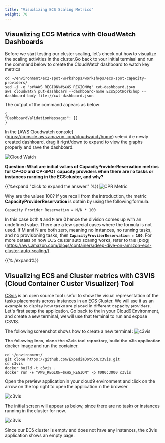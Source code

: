 ```yaml
---
title: "Visualizing ECS Scaling Metrics"
weight: 70
---
```


## Visualizing ECS Metrics with CloudWatch Dashboards

Before we start testing our cluster scaling, let's check out how to visualize the scaling activities in the cluster.Go back to your initial terminal and run the command below to create the CloudWatch dashboard to watch key metrics

```
cd ~/environment/ec2-spot-workshops/workshops/ecs-spot-capacity-providers/
sed -i -e "s#%AWS_REGION%#$AWS_REGION#g" cwt-dashboard.json
aws cloudwatch put-dashboard --dashboard-name EcsSpotWorkshop --dashboard-body file://cwt-dashboard.json

```
The output of the command appears as below.

```plaintext
{
"DashboardValidationMessages": []
}
```

In the [AWS Cloudwatch console] (https://console.aws.amazon.com/cloudwatch/home) select the newly created dashboard, drag it right/down to expand to view the graphs properly and save the dashboard.

![Cloud Watch](/images/ecs-spot-capacity-providers/cwt4.png)

**Question: What are initial values of CapacityProviderReservation metrics for CP-OD and CP-SPOT capacity providers when there are no tasks or instances running in the ECS cluster, and why?**

{{%expand "Click to expand the answer." %}}
![CPR Metric](/images/ecs-spot-capacity-providers/CP3.png)

Why are the values 100? If you recall from the introduction, the metric **CapacityProviderReservation** is obtain by using the following formula.

```plaintext
Capacity Provider Reservation = M/N * 100 
```

In this case both `N` and `M` are 0 hence the division comes up with an undefined value. There are a few special cases where the formula is not used. If M and N are both zero, meaning no instances, no running tasks, and no provisioning tasks, then **`CapacityProviderReservation = 100`**.  For more details on how ECS cluster auto scaling works, refer to this [blog] (https://aws.amazon.com/blogs/containers/deep-dive-on-amazon-ecs-cluster-auto-scaling/).

{{% /expand%}}

## Visualizing ECS and Cluster metrics with C3VIS (Cloud Container Cluster Visualizer) Tool

[C3vis](https://github.com/ExpediaDotCom/c3vis) is an open source tool useful to show the visual representation of the tasks placements across instances in an ECS Cluster. We will use it as an example to display how tasks are placed in different capacity providers. Let's first setup the application. Go back to the in your Cloud9 Environment, and create a new terminal, we will use that terminal to run and expose C3VIS.

The following screenshot shows how to create a new terminal :
![c3vis](/images/ecs-spot-capacity-providers/cloud9_new_terminal.png)

The following lines, clone the c3vis tool repository, build the c3is application docker image and run the container.

```
cd ~/environment/
git clone https://github.com/ExpediaDotCom/c3vis.git
cd c3vis 
docker build -t c3vis .
docker run -e "AWS_REGION=$AWS_REGION" -p 8080:3000 c3vis
```

Open the preview application in your cloud9 environment and click on the arrow on the top right to open the application in the browser

![c3vis](/images/ecs-spot-capacity-providers/c3vs_tool.png)

The initial screen will appear as below, since there are no tasks or instances running in the cluster for now.

![c3vis](/images/ecs-spot-capacity-providers/c3vis2.png)

Since our ECS cluster is empty and does not have any instances, the c3vis application shows an empty page.